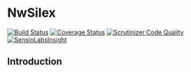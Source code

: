 NwSilex
=======

[![Build Status](https://travis-ci.org/naturalweb/NwSilex.svg?branch=master)](https://travis-ci.org/naturalweb/NwSilex)
[![Coverage Status](https://coveralls.io/repos/naturalweb/NwSilex/badge.png?branch=master)](https://coveralls.io/r/naturalweb/NwSilex?branch=master)
[![Scrutinizer Code Quality](https://scrutinizer-ci.com/g/naturalweb/NwSilex/badges/quality-score.png?s=c69e745ca5709984a70cdedee53123c7b7e7833c)](https://scrutinizer-ci.com/g/naturalweb/NwSilex/)
[![SensioLabsInsight](https://insight.sensiolabs.com/projects/fb240746-fecd-4263-bcd3-065d2618c719/mini.png)](https://insight.sensiolabs.com/projects/fb240746-fecd-4263-bcd3-065d2618c719)

Introduction
------------
